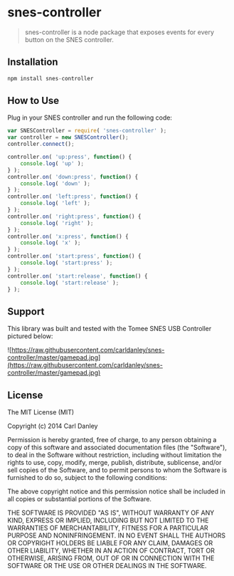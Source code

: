 # snes-controller

> snes-controller is a node package that exposes events for every button on the SNES controller.

## Installation

```js
npm install snes-controller
```

## How to Use

Plug in your SNES controller and run the following code:

```js
var SNESController = require( 'snes-controller' );
var controller = new SNESController();
controller.connect();

controller.on( 'up:press', function() {
    console.log( 'up' );
} );
controller.on( 'down:press', function() {
    console.log( 'down' );
} );
controller.on( 'left:press', function() {
    console.log( 'left' );
} );
controller.on( 'right:press', function() {
    console.log( 'right' );
} );
controller.on( 'x:press', function() {
    console.log( 'x' );
} );
controller.on( 'start:press', function() {
    console.log( 'start:press' );
} );
controller.on( 'start:release', function() {
    console.log( 'start:release' );
} );
```

## Support

This library was built and tested with the Tomee SNES USB Controller pictured below:

![https://raw.githubusercontent.com/carldanley/snes-controller/master/gamepad.jpg](https://raw.githubusercontent.com/carldanley/snes-controller/master/gamepad.jpg)

## License

The MIT License (MIT)

Copyright (c) 2014 Carl Danley

Permission is hereby granted, free of charge, to any person obtaining a copy of this software and associated documentation files (the "Software"), to deal in the Software without restriction, including without limitation the rights to use, copy, modify, merge, publish, distribute, sublicense, and/or sell copies of the Software, and to permit persons to whom the Software is furnished to do so, subject to the following conditions:

The above copyright notice and this permission notice shall be included in all copies or substantial portions of the Software.

THE SOFTWARE IS PROVIDED "AS IS", WITHOUT WARRANTY OF ANY KIND, EXPRESS OR IMPLIED, INCLUDING BUT NOT LIMITED TO THE WARRANTIES OF MERCHANTABILITY, FITNESS FOR A PARTICULAR PURPOSE AND NONINFRINGEMENT. IN NO EVENT SHALL THE AUTHORS OR COPYRIGHT HOLDERS BE LIABLE FOR ANY CLAIM, DAMAGES OR OTHER LIABILITY, WHETHER IN AN ACTION OF CONTRACT, TORT OR OTHERWISE, ARISING FROM, OUT OF OR IN CONNECTION WITH THE SOFTWARE OR THE USE OR OTHER DEALINGS IN THE SOFTWARE.